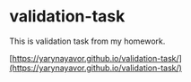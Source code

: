 # validation-task
This is validation task from my homework.

[https://yarynayavor.github.io/validation-task/](https://yarynayavor.github.io/validation-task/)

